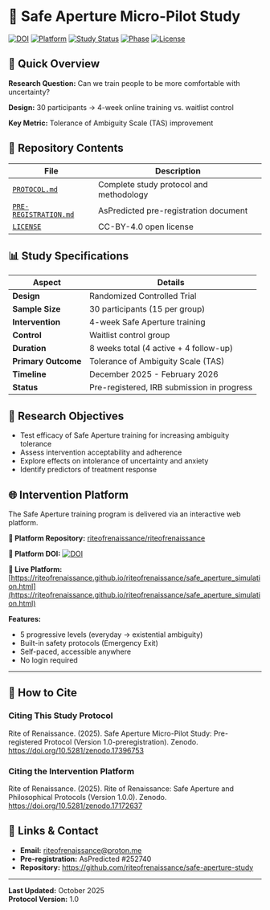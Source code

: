 # 🔬 Safe Aperture Micro-Pilot Study

[![DOI](https://zenodo.org/badge/DOI/10.5281/zenodo.17396753.svg)](https://doi.org/10.5281/zenodo.17396753)
[![Platform](https://img.shields.io/badge/Platform-DOI_10.5281%2Fzenodo.17172637-blue)](https://doi.org/10.5281/zenodo.17172637)
[![Study Status](https://img.shields.io/badge/Status-Pre--registered-blue)]()
[![Phase](https://img.shields.io/badge/Phase-IRB_Submission-orange)]()
[![License](https://img.shields.io/badge/License-CC--BY--4.0-green)](LICENSE)


## 🎯 Quick Overview

**Research Question:** Can we train people to be more comfortable with uncertainty?

**Design:** 30 participants → 4-week online training vs. waitlist control

**Key Metric:** Tolerance of Ambiguity Scale (TAS) improvement

## 📁 Repository Contents

| File | Description |
|------|-------------|
| [`PROTOCOL.md`](PROTOCOL.md) | Complete study protocol and methodology |
| [`PRE-REGISTRATION.md`](PRE-REGISTRATION.md) | AsPredicted pre-registration document |
| [`LICENSE`](LICENSE) | CC-BY-4.0 open license |

## 📊 Study Specifications

| Aspect | Details |
|--------|---------|
| **Design** | Randomized Controlled Trial |
| **Sample Size** | 30 participants (15 per group) |
| **Intervention** | 4-week Safe Aperture training |
| **Control** | Waitlist control group |
| **Duration** | 8 weeks total (4 active + 4 follow-up) |
| **Primary Outcome** | Tolerance of Ambiguity Scale (TAS) |
| **Timeline** | December 2025 - February 2026 |
| **Status** | Pre-registered, IRB submission in progress |

## 🎯 Research Objectives

- Test efficacy of Safe Aperture training for increasing ambiguity tolerance
- Assess intervention acceptability and adherence  
- Explore effects on intolerance of uncertainty and anxiety
- Identify predictors of treatment response

## 🌐 Intervention Platform

The Safe Aperture training program is delivered via an interactive web platform.

**🔗 Platform Repository:**
[riteofrenaissance/riteofrenaissance](https://github.com/riteofrenaissance/riteofrenaissance)

**📖 Platform DOI:**
[![DOI](https://zenodo.org/badge/DOI/10.5281/zenodo.17172637.svg)](https://doi.org/10.5281/zenodo.17172637)

**🎯 Live Platform:**
[https://riteofrenaissance.github.io/riteofrenaissance/safe_aperture_simulation.html](https://riteofrenaissance.github.io/riteofrenaissance/safe_aperture_simulation.html)

**Features:**
- 5 progressive levels (everyday → existential ambiguity)
- Built-in safety protocols (Emergency Exit)
- Self-paced, accessible anywhere
- No login required

---

## 📖 How to Cite

### Citing This Study Protocol

Rite of Renaissance. (2025). Safe Aperture Micro-Pilot Study: 
Pre-registered Protocol (Version 1.0-preregistration). Zenodo. 
https://doi.org/10.5281/zenodo.17396753


### Citing the Intervention Platform

Rite of Renaissance. (2025). Rite of Renaissance: Safe Aperture and 
Philosophical Protocols (Version 1.0.0). Zenodo. 
https://doi.org/10.5281/zenodo.17172637

## 🔗 Links & Contact

- **Email:** riteofrenaissance@proton.me
- **Pre-registration:** AsPredicted #252740
- **Repository:** https://github.com/riteofrenaissance/safe-aperture-study

---

**Last Updated:** October 2025  
**Protocol Version:** 1.0
